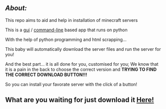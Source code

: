 ## *About:*
 This repo aims to aid and help in installation of minecraft servers
 
 This is a [gui](https://www.google.com/search?q=GUI) / [command-line](https://www.google.com/search?q=command+line) based app that runs on python
 
 With the help of python programming and html scrapping...
 
 This baby will automatically download the server files and run the server for you!

 And the best part... it is all done for you, customised for you; We know that it is a pain in the back to choose the correct version and **TRYING TO FIND THE CORRECT DOWNLOAD BUTTON!!!**

So you can install your favorate server with the click of a button!


## What are you waiting for just download it [Here!](https://github.com/Advik-B/Server-Installer/releases)


